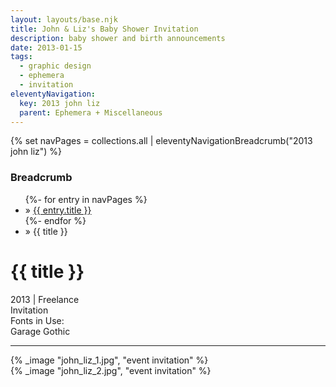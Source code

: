 ```yaml
---
layout: layouts/base.njk
title: John & Liz's Baby Shower Invitation
description: baby shower and birth announcements
date: 2013-01-15
tags:
  - graphic design
  - ephemera
  - invitation
eleventyNavigation:
  key: 2013 john liz
  parent: Ephemera + Miscellaneous
---
```

{% set navPages = collections.all | eleventyNavigationBreadcrumb("2013 john liz") %}
<div class="breadcrumb">
    <h3 class="visually-hidden">Breadcrumb</h3>
	<ul class="nav">
            {%- for entry in navPages %}
		<li class="nav-item"{% if entry.url == page.url %} class="active-breadcrumb"{% endif %}> » <a href="{{ entry.url }}">{{ entry.title }}</a></li>
  	    	{%- endfor %}
	    <li class="nav-item"><active-breadcrumb>» {{ title }}</active-breadcrumb></li>
	</ul>
</div>
<div class="container">
	<div class="row"></div>
	<div class="row">
		<div class="col">
			<h1>{{ title }}</h1>
			<figcaption>2013 | Freelance</figcaption>
			<figcaption>Invitation</figcaption>
			<figcaption>Fonts in Use:</br>Garage Gothic</figcaption>
            <hr>
		</div>
        <div class="col-1 col-1-md col-1-lg"></div>
        <div class="col">
			{% _image "john_liz_1.jpg", "event invitation" %}
			</br>
			{% _image "john_liz_2.jpg", "event invitation" %}
		</div>
        <div class="col-1 col-1-md col-1-lg"></div>
	</div>
</div>